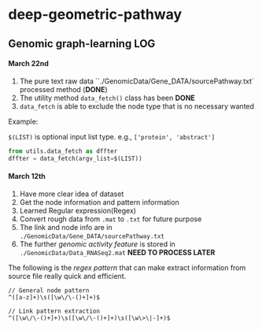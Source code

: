 # deep-geometric-pathway
 
 ## Genomic graph-learning LOG
 
 
 
 #### March 22nd
 
 1. The pure text raw data ``./GenomicData/Gene_DATA/sourcePathway.txt` processed method (**DONE**)
 2. The utility method `data_fetch()` class has been **DONE** 
 3. `data_fetch` is able to exclude the node type that is no necessary wanted
 
 Example:
 
 `$(LIST)` is optional input list type. e.g., `['protein', 'abstract']`
 
 ```python
 from utils.data_fetch as dffter
 dffter = data_fetch(argv_list=$(LIST))
 ```
 
 
 
 #### March 12th
 
 1. Have more clear idea of dataset
 2. Get the node information and pattern information
 3. Learned Regular expression(Regex)
 4. Convert rough data from `.mat` to `.txt` for future purpose
 5. The link and node info are in `./GenomicData/Gene_DATA/sourcePathway.txt`
 6. The further *genomic activity feature* is stored in `./GenomicData/Data_RNASeq2.mat` **NEED TO PROCESS LATER**
 
 The following is the *regex pattern* that can make extract information from source file really quick and efficient.
 
 ```regex
 // General node pattern
 ^([a-z]+)\s([\w\/\-()+]+)$
 
 // Link pattern extraction
 ^([\w\/\-()+]+)\s([\w\/\-()+]+)\s([\w\>\|-]+)$ 
 ```
 
